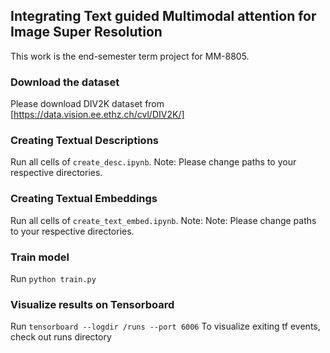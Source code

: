 ## Integrating Text guided Multimodal attention for Image Super Resolution
This work is the end-semester term project for MM-8805. 

### Download the dataset
Please download DIV2K dataset from [https://data.vision.ee.ethz.ch/cvl/DIV2K/]

### Creating Textual Descriptions
Run all cells of `create_desc.ipynb`. Note: Please change paths to your respective directories.

### Creating Textual Embeddings
Run all cells of `create_text_embed.ipynb`. Note: Note: Please change paths to your respective directories.

### Train model
Run `python train.py` 

### Visualize results on Tensorboard
Run `tensorboard --logdir /runs --port 6006`
To visualize exiting tf events, check out runs directory
